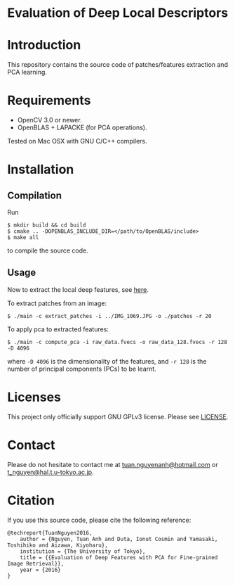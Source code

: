 Evaluation of Deep Local Descriptors
============

# Introduction

This repository contains the source code of patches/features extraction and PCA learning.

# Requirements

* OpenCV 3.0 or newer.
* OpenBLAS + LAPACKE (for PCA operations).

Tested on Mac OSX with GNU C/C++ compilers.

# Installation

## Compilation
Run
```
$ mkdir build && cd build
$ cmake .. -DOPENBLAS_INCLUDE_DIR=</path/to/OpenBLAS/include>
$ make all
```
to compile the source code.

## Usage

Now to extract the local deep features, see [here](./caffe/README.md).

To extract patches from an image:
```
$ ./main -c extract_patches -i ../IMG_1069.JPG -o ./patches -r 20
```

To apply pca to extracted features:
```
$ ./main -c compute_pca -i raw_data.fvecs -o raw_data_128.fvecs -r 128 -D 4096
```
where `-D 4096` is the dimensionality of the features, and `-r 128` is the number of principal components (PCs) to be learnt.

# Licenses

This project only officially support GNU GPLv3 license.
Please see [LICENSE](./LICENSE.md).

# Contact

Please do not hesitate to contact me at [tuan.nguyenanh@hotmail.com](mailto:tuan.nguyenanh@hotmail.com) or [t_nguyen@hal.t.u-tokyo.ac.jp](mailto:t_nguyen@hal.t.u-tokyo.ac.jp).

# Citation

If you use this source code, please cite the following reference:

```
@techreport{TuanNguyen2016,
	author = {Nguyen, Tuan Anh and Duta, Ionut Cosmin and Yamasaki, Toshihiko and Aizawa, Kiyoharu},
	institution = {The University of Tokyo},
	title = {{Evaluation of Deep Features with PCA for Fine-grained Image Retrieval}},
	year = {2016}
}
```
